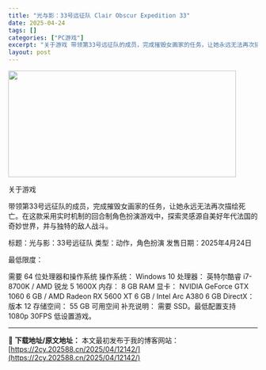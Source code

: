 ```yaml
---
title: "光与影：33号远征队 Clair Obscur Expedition 33"
date: 2025-04-24
tags: []
categories: ["PC游戏"]
excerpt: "关于游戏 带领第33号远征队的成员，完成摧毁女画家的任务，让她永远无法再次描绘死亡。在这款采用实时机制的回合制角色扮演游戏中，探索灵感源自美好年代法国的奇妙世界，并与独特的敌人战斗。 标题：光与影：33号远征队 类型：动作，角色扮演 发售日期：2025年4月24日 最低限度： 需要 64 位处理器和&hellip;"
layout: post
---
```


<img class="aligncenter size-full wp-image-12124" src="https://2cy.202588.cn/wp-content/uploads/2025/04/2025042407273132.webp" alt="" width="460" height="215" />

关于游戏

带领第33号远征队的成员，完成摧毁女画家的任务，让她永远无法再次描绘死亡。在这款采用实时机制的回合制角色扮演游戏中，探索灵感源自美好年代法国的奇妙世界，并与独特的敌人战斗。

标题：光与影：33号远征队
类型：动作，角色扮演
发售日期：2025年4月24日

最低限度：

需要 64 位处理器和操作系统
操作系统： Windows 10
处理器： 英特尔酷睿 i7-8700K / AMD 锐龙 5 1600X
内存： 8 GB RAM
显卡： NVIDIA GeForce GTX 1060 6 GB / AMD Radeon RX 5600 XT 6 GB / Intel Arc A380 6 GB
DirectX： 版本 12
存储空间： 55 GB 可用空间
补充说明： 需要 SSD。最低配置支持 1080p 30FPS 低设置游戏。

---
📖 **下载地址/原文地址：** 本文最初发布于我的博客网站：[https://2cy.202588.cn/2025/04/12142/](https://2cy.202588.cn/2025/04/12142/)
